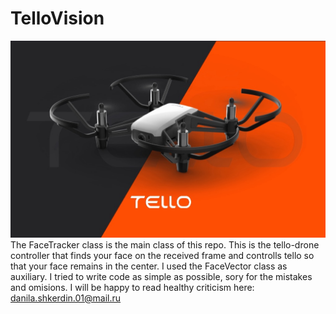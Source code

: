 # TelloVision
![](https://github.com/danilashkerdin/TelloVision/blob/master/resources/Tello.png)
The FaceTracker class is the main class of this repo. This is the tello-drone controller that finds your face on the received frame and controlls tello so that your face remains in the center.
I used the FaceVector class as auxiliary.
I tried to write code as simple as possible, sory for the mistakes and omisions. I will be happy to read healthy criticism here: danila.shkerdin.01@mail.ru
